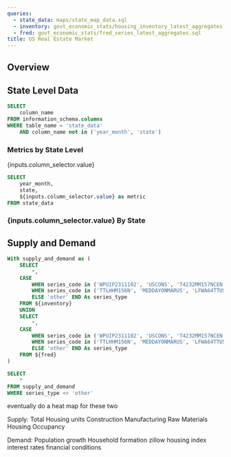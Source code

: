 ```yaml
---
queries:
  - state_data: maps/state_map_data.sql
  - inventory: govt_economic_stats/housing_inventory_latest_aggregates.sql
  - fred: govt_economic_stats/fred_series_latest_aggregates.sql
title: US Real Estate Market
---
```



## Overview



## State Level Data

```sql state_data_columns
SELECT
    column_name
FROM information_schema.columns 
WHERE table_name = 'state_data'
    AND column_name not in ('year_month', 'state')

```


### Metrics by State Level
<Dropdown 
    data={state_data_columns} 
    name=column_selector 
    value=column_name 
    title="Select a series" 
    defaultValue="total_listing_count"
/>
{inputs.column_selector.value}

```sql state
SELECT
    year_month,
    state,
    ${inputs.column_selector.value} as metric
FROM state_data
```

### {inputs.column_selector.value} By State 
<AreaMap 
    data={state} 
    areaCol=state
    geoJsonUrl=https://raw.githubusercontent.com/PublicaMundi/MappingAPI/master/data/geojson/us-states.json
    geoId=name
    value=metric
    startingLat=40
    startingLong=-95
    startingZoom=4
    height=600
    legend=true
/> 

## Supply and Demand

```sql economic_data
With supply_and_demand as (
    SELECT
        *,
    CASE 
        WHEN series_code in ('WPUIP2311102', 'USCONS', 'T4232MM157NCEN', 'TOTAL', 'MORTGAGE30US') THEN 'Supply'
        WHEN series_code in ('TTLHHM156N', 'MEDDAYONMARUS', 'LFWA64TTUSM647S', 'MEDLISPRIPERSQUFEEUS', 'MDSP') THEN 'Demand'
        ELSE 'other' END As series_type
    FROM ${inventory}
    UNION
    SELECT
        *,
    CASE 
        WHEN series_code in ('WPUIP2311102', 'USCONS', 'T4232MM157NCEN', 'TOTAL', 'MORTGAGE30US') THEN 'Supply'
        WHEN series_code in ('TTLHHM156N', 'MEDDAYONMARUS', 'LFWA64TTUSM647S', 'MEDLISPRIPERSQUFEEUS', 'MDSP') THEN 'Demand'
        ELSE 'other' END As series_type
    FROM ${fred}
)

SELECT
    *
FROM supply_and_demand
WHERE series_type <> 'other' 
```

<DataTable data={economic_data}>
	<Column id=series_name wrap=true/>
	<Column id=series_type align=center/>
	<Column id=current_value title="Latest Value"/>
  	<Column id=pct_change_3m title="3 Month Percent Change" contentType=bar barColor=#aecfaf/>
  	<Column id=pct_change_6m title="6 Month Percent Change" contentType=bar barColor=#ffe08a/>
    <Column id=pct_change_1y title="1 Year Percent Change" contentType=bar barColor=#aecfaf/>
</DataTable>



eventually do a heat map for these two

Supply:
Total Housing units
Construction
Manufacturing
Raw Materials
Housing Occupancy

Demand:
Population growth
Household formation
zillow housing index
interest rates
financial conditions
